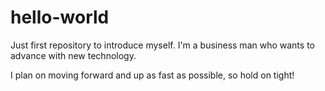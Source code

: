 # hello-world
Just first repository to introduce myself.
I'm a business man who wants to advance with new technology.

I plan on moving forward and up as fast as possible, so hold on tight!
